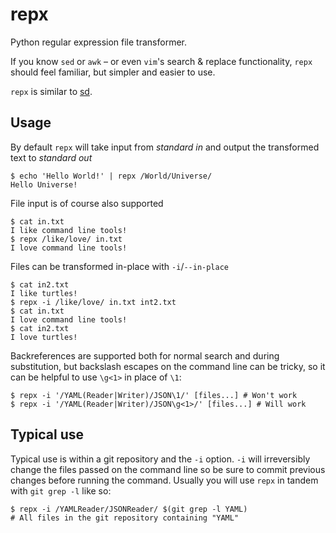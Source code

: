 repx
====
Python regular expression file transformer.

If you know `sed` or `awk` – or even `vim`'s search & replace functionality,
`repx` should feel familiar, but simpler and easier to use.

`repx` is similar to [sd](https://github.com/chmln/sd).

Usage
-----
By default `repx` will take input from _standard in_ and output the transformed text to _standard out_

```ShellSession
$ echo 'Hello World!' | repx /World/Universe/
Hello Universe!
```
    
File input is of course also supported

```ShellSession
$ cat in.txt
I like command line tools!
$ repx /like/love/ in.txt
I love command line tools!
```

Files can be transformed in-place with `-i`/`--in-place`

```ShellSession
$ cat in2.txt
I like turtles!
$ repx -i /like/love/ in.txt int2.txt
$ cat in.txt
I love command line tools!
$ cat in2.txt
I love turtles!
```

Backreferences are supported both for normal search and during
substitution, but backslash escapes on the command line can be tricky,
so it can be helpful to use `\g<1>` in place of `\1`:

```ShellSession
$ repx -i '/YAML(Reader|Writer)/JSON\1/' [files...] # Won't work
$ repx -i '/YAML(Reader|Writer)/JSON\g<1>/' [files...] # Will work
```


Typical use
-----------
Typical use is within a git repository and the `-i` option.
`-i` will irreversibly change the files passed on the command line so
be sure to commit previous changes before running the command.
Usually you will use `repx`  in tandem with `git grep -l` like
so:

```ShellSession
$ repx -i /YAMLReader/JSONReader/ $(git grep -l YAML)
# All files in the git repository containing "YAML"
```
